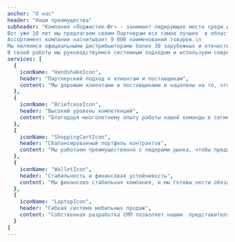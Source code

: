 ```yaml
---
anchor: "О нас"
header: "Наши преимущества"
subheader: "Компания «Лоджистик-Юг» - занимает лидирующее место среди дистрибуторских компаний Юга России в области потребительских товаров повседневного спроса (FMCG).\n
Вот уже 10 лет мы предлагаем своим Партнерам все самое лучшее  в области косметики, хозяйственных товаров, бытовой химии и средств гигиены.\n
Ассортимент компании насчитывает 9 000 наименований товаров.\n
Мы являемся официальными дистрибьюторами более 30 зарубежных и отечественных производителей.\n
В своей работы мы руководствуемся системным подходом и используем современные бизнес-процессы. \n"
services: [
  {
    iconName: "HandshakeIcon",
    header: "Партнерский подход к клиентам и поставщикам",
    content: "Мы дорожим клиентами и поставщиками и нацелены на то, чтобы наше сотрудничество было наиболее эффективным и долгосрочным."
  },
  {
    iconName: "BriefcaseIcon",
    header: "Высокий уровень компетенций",
    content: "Благодаря многолетнему опыту работы нашей команды в сегменте FMCG, мы всегда готовы предложить нашим заказчикам взаимовыгодные условия"
  },
  {
    iconName: "ShoppingCartIcon",
    header: "Сбалансированный портфель контрактов",
    content: "Мы работаем преимущественно с лидерами рынка, чтобы предложить своим клиентам высокооборачиваемый ассортимент"
  },
  {
    iconName: "WalletIcon",
    header: "Стабильность и финансовая устойчивость",
    content: "Мы финансово стабильная компания, и мы готовы нести обязательства как перед своими поставщиками, так и перед заказчиками"
  },
  {
    iconName: "LaptopIcon",
    header: "Гибкая система мобильных продаж",
    content: "Собственная разработка СМП позволяет нашим  представителям подобрать для торговой точки наиболее востребованный ассортимент по лучшей цене"
  }
]
---
```

